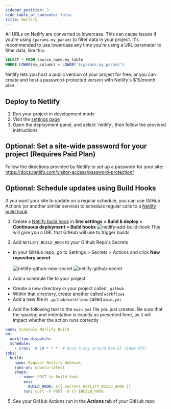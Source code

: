 ```yaml
---
sidebar_position: 3
hide_table_of_contents: false
title: Netlify
---
```


<Alert status=warning>

All URLs on Netlify are converted to lowercase. This can cause issues if you're using `{params.my_param}` to filter data in your project. It's recommended to use lowercase any time you're using a URL parameter to filter data, like this:

```sql
SELECT * FROM source_name.my_table 
WHERE LOWER(my_column) = LOWER('${params.my_param}')
```

</Alert>

Netlify lets you host a public version of your project for free, or you can create and host a password-protected version with Netlify's $15/month plan.

## Deploy to Netlify

1. Run your project in development mode
1. Visit the [settings page](http://localhost:3000/settings)
1. Open the deployment panel, and select 'netlify', then follow the provided instructions

## Optional: Set a site-wide password for your project (Requires Paid Plan)

Follow the directions provided by Netlify to set up a password for your site:
https://docs.netlify.com/visitor-access/password-protection/

## Optional: Schedule updates using Build Hooks

If you want your site to update on a regular schedule, you can use GitHub Actions (or another similar service) to schedule regular calls to a [Netlify build hook](https://docs.netlify.com/configure-builds/build-hooks/).

1. Create a [Netlify build hook](https://docs.netlify.com/configure-builds/build-hooks/) in **Site settings > Build & deploy > Continuous deployment > Build hooks**
   ![netlify-add-build-hook](/img/netlify-add-build-hook.png)
   This will give you a URL that GitHub will use to trigger builds

2. Add `NETLIFY_BUILD_HOOK` to your Github Repo's Secrets

- In your GitHub repo, go to Settings > Secrets > Actions and click **New repository secret**<br/><br/>
  ![netlify-github-new-secret](/img/netlify-github-new-secret.png)
  ![netlify-github-secret](/img/netlify-github-secret.png)

3. Add a schedule file to your project

- Create a new directory in your project called `.github`
- Within that directory, create another called `workflows`
- Add a new file in `.github/workflows` called `main.yml`

4. Add the following text to the `main.yml` file you just created. Be sure that the spacing and indentation is exactly as presented here, as it will impact whether the action runs correctly

```yaml
name: Schedule Netlify Build
on:
  workflow_dispatch:
  schedule:
    - cron: '0 10 * * *' # Once a day around 6am ET (10am UTC)
jobs:
  build:
    name: Request Netlify Webhook
    runs-on: ubuntu-latest
    steps:
      - name: POST to Build Hook
        env:
          BUILD_HOOK: ${{ secrets.NETLIFY_BUILD_HOOK }}
        run: curl -X POST -d {} $BUILD_HOOK
```

5. See your GitHub Actions run in the **Actions** tab of your GitHub repo
